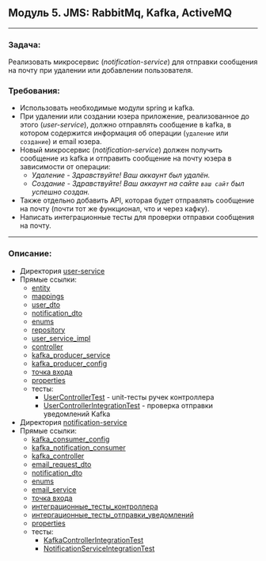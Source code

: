 ## Модуль 5. JMS: RabbitMq, Kafka, ActiveMQ

---

### Задача:
Реализовать микросервис (*notification-service*) для отправки сообщения на почту при удалении или добавлении пользователя.

### Требования:
* Использовать необходимые модули spring и kafka.
* При удалении или создании юзера приложение, реализованное до этого (*user-service*), должно отправлять сообщение в kafka,
  в котором содержится информация об операции (`удаление` или `создание`) и email юзера.
* Новый микросервис (*notification-service*) должен получить сообщение из kafka и отправить сообщение на почту юзера в
  зависимости от операции:
  * *Удаление - Здравствуйте! Ваш аккаунт был удалён.*
  * *Создание - Здравствуйте! Ваш аккаунт на сайте `ваш сайт` был успешно создан.*
* Также отдельно добавить API, которая будет отправлять сообщение на почту (почти тот же функционал, что и через кафку).
* Написать интеграционные тесты для проверки отправки сообщения на почту.

---
### Описание:
* Директория [user-service](https://github.com/MikhailAkulov/springboot_user-service_with_kafka/tree/main/src/main/java/com/akulov/springboot/userservice_withkafka)
* Прямые ссылки:
  * [entity](https://github.com/MikhailAkulov/springboot_user-service_with_kafka/blob/main/src/main/java/com/akulov/springboot/userservice_withkafka/entity/User.java)
  * [mappings](https://github.com/MikhailAkulov/springboot_user-service_with_kafka/blob/main/src/main/java/com/akulov/springboot/userservice_withkafka/utils/MappingUtils.java)
  * [user_dto](https://github.com/MikhailAkulov/springboot_user-service_with_kafka/blob/main/src/main/java/com/akulov/springboot/userservice_withkafka/dto/UserDto.java)
  * [notification_dto](https://github.com/MikhailAkulov/springboot_user-service_with_kafka/blob/main/src/main/java/com/akulov/springboot/userservice_withkafka/dto/NotificationDto.java)
  * [enums](https://github.com/MikhailAkulov/springboot_user-service_with_kafka/blob/main/src/main/java/com/akulov/springboot/userservice_withkafka/enums/OperationType.java)
  * [repository](https://github.com/MikhailAkulov/springboot_user-service_with_kafka/blob/main/src/main/java/com/akulov/springboot/userservice_withkafka/repository/UserRepository.java)
  * [user_service_impl](https://github.com/MikhailAkulov/springboot_user-service_with_kafka/blob/main/src/main/java/com/akulov/springboot/userservice_withkafka/service/UserServiceImpl.java)
  * [controller](https://github.com/MikhailAkulov/springboot_user-service_with_kafka/blob/main/src/main/java/com/akulov/springboot/userservice_withkafka/controller/UserController.java)
  * [kafka_producer_service](https://github.com/MikhailAkulov/springboot_user-service_with_kafka/blob/main/src/main/java/com/akulov/springboot/userservice_withkafka/service/KafkaProducerService.java)
  * [kafka_producer_config](https://github.com/MikhailAkulov/springboot_user-service_with_kafka/blob/main/src/main/java/com/akulov/springboot/userservice_withkafka/configuration/KafkaProducerConfig.java)
  * [точка входа](https://github.com/MikhailAkulov/springboot_user-service_with_kafka/blob/main/src/main/java/com/akulov/springboot/userservice_withkafka/UserServiceWithKafkaApplication.java)
  * [properties](https://github.com/MikhailAkulov/springboot_user-service_with_kafka/blob/main/src/main/resources/application.properties)
  * тесты:
    * [UserControllerTest](https://github.com/MikhailAkulov/springboot_user-service_with_kafka/blob/main/src/test/java/com/akulov/springboot/userservice_withkafka/controller/UserControllerTest.java) - unit-тесты ручек контроллера
    * [UserControllerIntegrationTest](https://github.com/MikhailAkulov/springboot_user-service_with_kafka/blob/main/src/test/java/com/akulov/springboot/userservice_withkafka/integration/UserControllerIntegrationTest.java) - проверка отправки уведомлений Kafka
* Директория [notification-service](https://github.com/MikhailAkulov/springboot_kafka_notification-service/tree/main/src/main/java/com/akulov/springboot/notificationservice)
* Прямые ссылки:
  * [kafka_consumer_config](https://github.com/MikhailAkulov/springboot_kafka_notification-service/blob/main/src/main/java/com/akulov/springboot/notificationservice/configuration/KafkaConsumerConfig.java)
  * [kafka_notification_consumer](https://github.com/MikhailAkulov/springboot_kafka_notification-service/blob/main/src/main/java/com/akulov/springboot/notificationservice/consumer/KafkaNotificationConsumer.java)
  * [kafka_controller](https://github.com/MikhailAkulov/springboot_kafka_notification-service/blob/main/src/main/java/com/akulov/springboot/notificationservice/controller/KafkaController.java)
  * [email_request_dto](https://github.com/MikhailAkulov/springboot_kafka_notification-service/blob/main/src/main/java/com/akulov/springboot/notificationservice/dto/EmailRequestDto.java)
  * [notification_dto](https://github.com/MikhailAkulov/springboot_kafka_notification-service/blob/main/src/main/java/com/akulov/springboot/notificationservice/dto/NotificationDto.java)
  * [enums](https://github.com/MikhailAkulov/springboot_kafka_notification-service/blob/main/src/main/java/com/akulov/springboot/notificationservice/enums/OperationType.java)
  * [email_service](https://github.com/MikhailAkulov/springboot_kafka_notification-service/blob/main/src/main/java/com/akulov/springboot/notificationservice/service/EmailService.java)
  * [точка входа](https://github.com/MikhailAkulov/springboot_kafka_notification-service/blob/main/src/main/java/com/akulov/springboot/notificationservice/NotificationServiceApplication.java)
  * [интеграционные_тесты_контроллера](https://github.com/MikhailAkulov/springboot_kafka_notification-service/blob/main/src/test/java/com/akulov/springboot/notificationservice/controller/KafkaControllerIntegrationTest.java)
  * [интергационные_тесты_отправки_уведомлений](https://github.com/MikhailAkulov/springboot_kafka_notification-service/blob/main/src/test/java/com/akulov/springboot/notificationservice/integration/NotificationServiceIntegrationTest.java)
  * [properties](https://github.com/MikhailAkulov/springboot_kafka_notification-service/blob/main/src/main/resources/application.properties)
  * тесты:
    * [KafkaControllerIntegrationTest](https://github.com/MikhailAkulov/springboot_kafka_notification-service/blob/main/src/test/java/com/akulov/springboot/notificationservice/controller/KafkaControllerIntegrationTest.java)
    * [NotificationServiceIntegrationTest](https://github.com/MikhailAkulov/springboot_kafka_notification-service/blob/main/src/test/java/com/akulov/springboot/notificationservice/integration/NotificationServiceIntegrationTest.java)